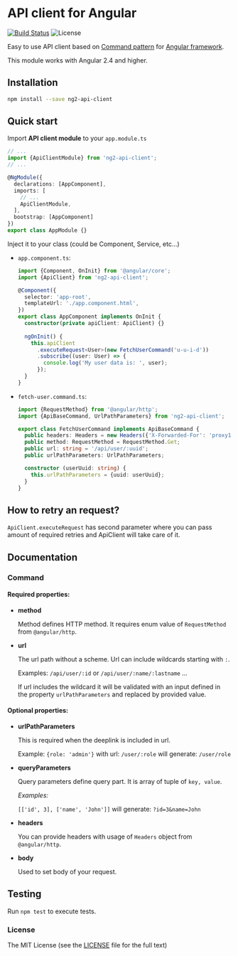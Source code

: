 # API client for Angular

[![Build Status](https://img.shields.io/travis/erento/angular-api-client.svg?style=flat-square)](https://travis-ci.org/erento/angular-api-client)
![License](https://img.shields.io/github/license/erento/angular-api-client.svg?style=flat-square)

Easy to use API client based on [Command pattern](https://en.wikipedia.org/wiki/Command_pattern) for [Angular framework](https://github.com/angular/angular).

This module works with Angular 2.4 and higher.

## Installation
```sh
npm install --save ng2-api-client
```

## Quick start
Import __API client module__ to your `app.module.ts`
```ts
// ...
import {ApiClientModule} from 'ng2-api-client';
// ...

@NgModule({
  declarations: [AppComponent],
  imports: [
    // ...
    ApiClientModule,
  ],
  bootstrap: [AppComponent]
})
export class AppModule {}
```

Inject it to your class (could be Component, Service, etc...)
- `app.component.ts`:  
  ```ts
  import {Component, OnInit} from '@angular/core';
  import {ApiClient} from 'ng2-api-client';

  @Component({
    selector: 'app-root',
    templateUrl: './app.component.html',
  })
  export class AppComponent implements OnInit {
    constructor(private apiClient: ApiClient) {}
    
    ngOnInit() {
      this.apiClient
        .executeRequest<User>(new FetchUserCommand('u-u-i-d'))
        .subscribe((user: User) => {
          console.log('My user data is: ', user);
        });
    }
  }
  ```

- `fetch-user.command.ts`:  
  ```ts
  import {RequestMethod} from '@angular/http';
  import {ApiBaseCommand, UrlPathParameters} from 'ng2-api-client';
  
  export class FetchUserCommand implements ApiBaseCommand {
    public headers: Headers = new Headers({'X-Forwarded-For': 'proxy1'});
    public method: RequestMethod = RequestMethod.Get;
    public url: string = '/api/user/:uuid';
    public urlPathParameters: UrlPathParameters;

    constructor (userUuid: string) {
      this.urlPathParameters = {uuid: userUuid};
    }
  }
  ```

## How to retry an request?
`ApiClient.executeRequest` has second parameter where you can pass amount
of required retries and ApiClient will take care of it.

## Documentation

### Command
#### Required properties:

- __method__

  Method defines HTTP method. It requires enum value of `RequestMethod` from `@angular/http`.

- __url__

  The url path without a scheme. Url can include wildcards starting with `:`.
  
  Examples: `/api/user/:id` or `/api/user/:name/:lastname` ...
  
  If url includes the wildcard it will be validated with an input defined in the property
  `urlPathParameters` and replaced by provided value.


#### Optional properties:

- __urlPathParameters__

  This is required when the deeplink is included in url.
  
  Example: `{role: 'admin'}` with url: `/user/:role` will generate: `/user/role`

- __queryParameters__

  Query parameters define query part. It is array of tuple of `key, value`.
  
  _Examples:_
  
   `[['id', 3], ['name', 'John']]` will generate: `?id=3&name=John`

- __headers__

  You can provide headers with usage of `Headers` object from `@angular/http`.

- __body__

  Used to set body of your request.

## Testing
Run `npm test` to execute tests.

### License
The MIT License (see the [LICENSE](LICENSE.md) file for the full text)
